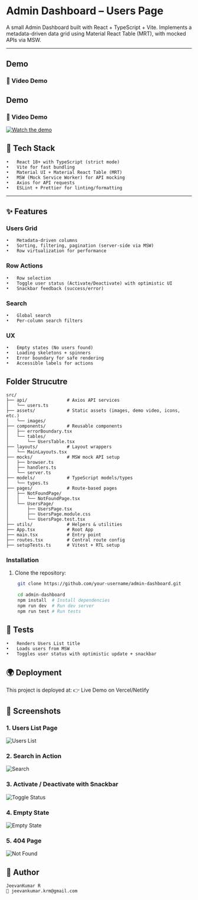 
# Admin Dashboard – Users Page

A small Admin Dashboard built with React + TypeScript + Vite.
Implements a metadata-driven data grid using Material React Table (MRT), with mocked APIs via MSW.

---

## Demo

### 🎥 Video Demo 

## Demo

### 🎥 Video Demo  
[![Watch the demo](./src/assets/images/demo-thumbnail.png)](https://github.com/user-attachments/assets/34298c55-27a3-49d8-abdc-559646563ebd)


## 🚀 Tech Stack

	•	React 18+ with TypeScript (strict mode)
	•	Vite for fast bundling
	•	Material UI + Material React Table (MRT)
	•	MSW (Mock Service Worker) for API mocking
	•	Axios for API requests
	•	ESLint + Prettier for linting/formatting

---

## ✨ Features

### Users Grid
	•	Metadata-driven columns
	•	Sorting, filtering, pagination (server-side via MSW)
	•	Row virtualization for performance

### Row Actions
	•	Row selection
	•	Toggle user status (Activate/Deactivate) with optimistic UI
	•	Snackbar feedback (success/error)
### Search
	•	Global search
	•	Per-column search filters
### 	UX
	•	Empty states (No users found)
	•	Loading skeletons + spinners
	•	Error boundary for safe rendering
	•	Accessible labels for actions


## Folder Strucutre 

```
src/
├── api/               # Axios API services
│   └── users.ts
├── assets/            # Static assets (images, demo video, icons, etc.)
│   └── images/
├── components/        # Reusable components
│   ├── errorBoundary.tsx
│   └── tables/
│       └── UsersTable.tsx
├── layouts/           # Layout wrappers
│   └── MainLayouts.tsx
├── mocks/             # MSW mock API setup
│   ├── browser.ts
│   ├── handlers.ts
│   └── server.ts
├── models/            # TypeScript models/types
│   └── types.ts
├── pages/             # Route-based pages
│   ├── NotFoundPage/
│   │   └── NotFoundPage.tsx
│   └── UsersPage/
│       ├── UsersPage.tsx
│       ├── UsersPage.module.css
│       └── UsersPage.test.tsx
├── utils/             # Helpers & utilities
├── App.tsx            # Root App
├── main.tsx           # Entry point
├── routes.tsx         # Central route config
├── setupTests.ts      # Vitest + RTL setup

```
### Installation
1. Clone the repository:
   ```bash
    git clone https://github.com/your-username/admin-dashboard.git
    
    cd admin-dashboard
    npm install  # Install dependencies
    npm run dev  # Run dev server
    npm run test # Run tests


## 🧪 Tests
	•	Renders Users List title
	•	Loads users from MSW
	•	Toggles user status with optimistic update + snackbar

## 🌍 Deployment

  This project is deployed at:
  👉 Live Demo on Vercel/Netlify

## 📸 Screenshots
### 1. Users List Page

![Users List](./src/assets/images/users-list.png)

### 2. Search in Action
![Search](./src/assets/images/search.png)

### 3. Activate / Deactivate with Snackbar
![Toggle Status](./src/assets/images/toggle-status.png)

### 4. Empty State
![Empty State](./src/assets/images/empty-state.png)

### 5. 404 Page
![Not Found](./src/assets/images/404.png)

## 👤 Author

```
JeevanKumar R
📧 jeevankumar.krm@gmail.com
```
